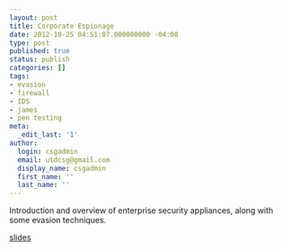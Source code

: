 ```yaml
---
layout: post
title: Corporate Espionage
date: 2012-10-25 04:51:07.000000000 -04:00
type: post
published: true
status: publish
categories: []
tags:
- evasion
- firewall
- IDS
- james
- pen testing
meta:
  _edit_last: '1'
author:
  login: csgadmin
  email: utdcsg@gmail.com
  display_name: csgadmin
  first_name: ''
  last_name: ''
---
```


Introduction and overview of enterprise security appliances, along with some evasion techniques.

[slides](http://csg.utdallas.edu/wp-content/uploads/2012/10/CSG_corporate.pptx)
